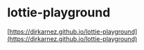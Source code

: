 lottie-playground
=================
[https://dirkarnez.github.io/lottie-playground](https://dirkarnez.github.io/lottie-playground)
